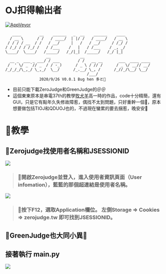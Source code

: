 # OJ扣得輸出者 

[![AppVeyor](https://ci.appveyor.com/api/projects/status/github/Ne0nd0g/merlin?branch=dev&svg=true)](https://ci.appveyor.com/project/Ne0nd0g/merlin)

```
   ____        __    ______   _  __    ______    ____ 
  / __ \      / /   / ____/  | |/ /   / ____/   / __ \ 
 / / / / __  / /   / __/     |   /   / __/     / /_/ /
/ /_/ / / /_/ /   / /___    /   |   / /___    / _, _/ 
\____/  \____/   /_____/   /_/|_|  /_____/   /_/ |_|        
                  __             __                             
  __ _  ___ _ ___/ / ___        / /   __ __       ___  ____ ____
 /  ' \/ _ `// _  / / -_)      / _ \ / // /      / _ \/ __// __/
/_/_/_/\_,_/ \_,_/  \__/      /_.__/ \_, /      /_//_/\__/ \__/ 
                                    /___/                      
               2020/9/26 V0.0.1 Bug hen 多ㄛ💩
```
+ 目前只能下載ZeroJudge和GreenJudge的＠＠
+ 這個東東原本是串電37th的教學[牧犬羊](https://github.com/nevikw39/ZeroJudge_Exporter)高一時的作品，code十分精簡，還有GUI，只是它有點年久失修故障惹，偶找不太到問題，只好重幹一個🥴，原本想要做包括TIOJ和QDUOJ也的，不過現在蠻累的要去捆惹，晚安安🐂

# 🍖教學

## 🐛Zerojudge找使用者名稱和JSESSIONID

![](https://i.imgur.com/I7Yawnd.png)

> ### 💊開啟Zerojudge並登入，進入使用者資訊頁面（User infomation），藍藍的那個超連結是**使用者名稱**。
								
![](https://i.imgur.com/UPwdIc0.png)

> ### 🍭按下F12，選取Application欄位。 左側Storage => Cookies => zerojudge.tw 即可找到JSESSIONID。

<!--
![](https://i.imgur.com/vijRTyZ.png)
> ### 🚌按一下`F5`或`CTRL+R` 開始擷取，找到`zerojudge.tw`這個文件。
![](https://i.imgur.com/HvTg3T4.png)
> ### 🎄拉開視窗，選取`Headers`往下拉找到`Request Headers` => `cookie` => `JSESSIONID`　複製等於後面**那駝東西**。
-->

## 🙈GreenJudge也大同小異🐻

## 接著執行 main.py

![](https://i.imgur.com/ysu4gP4.png)
